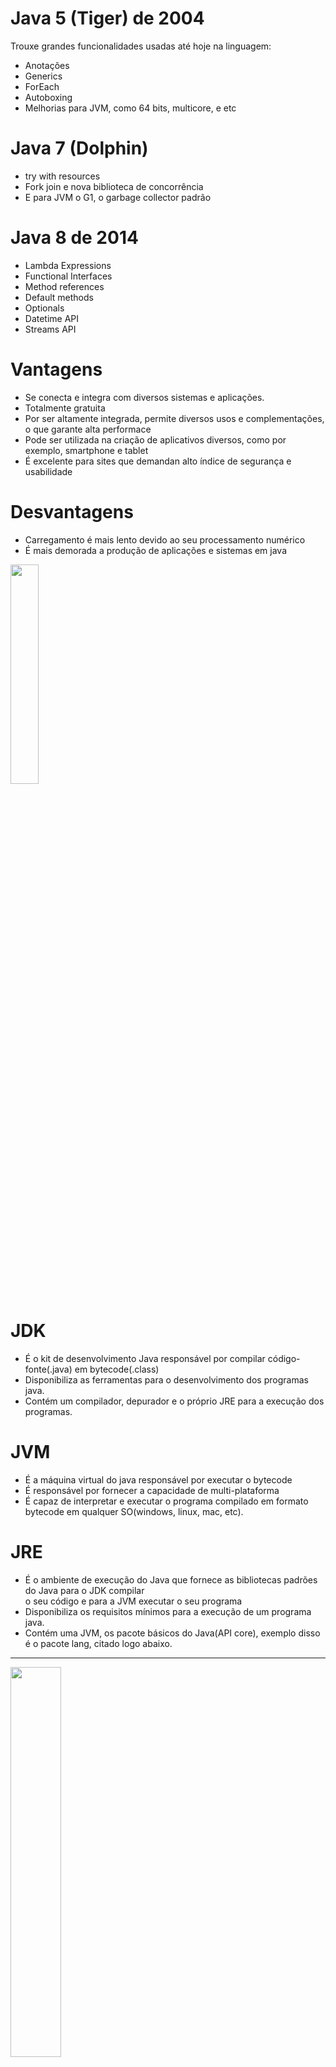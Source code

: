 # Java 5 (Tiger) de 2004 <br/> 
Trouxe grandes funcionalidades usadas até hoje na linguagem: <br/> 
* Anotações <br/>  
* Generics <br/> 
* ForEach <br/> 
* Autoboxing <br/> 
* Melhorias para JVM, como 64 bits, multicore, e etc <br/> 

# Java 7 (Dolphin) <br/> 
* try with resources <br/> 
* Fork join e nova biblioteca de concorrência <br/> 
* E para JVM o G1, o garbage collector padrão <br/> 

# Java 8 de 2014 <br/> 
* Lambda Expressions <br/> 
* Functional Interfaces <br/> 
* Method references <br/> 
* Default methods <br/> 
* Optionals <br/> 
* Datetime API <br/> 
* Streams API <br/> 

# Vantagens 
* Se conecta e integra com diversos sistemas e aplicações. <br/> 
* Totalmente gratuita 
* Por ser altamente integrada, permite diversos usos e complementações, o que garante alta performace <br/> 
* Pode ser utilizada na criação de aplicativos diversos, como por exemplo, smartphone e tablet <br/> 
* É excelente para sites que demandan alto índice de segurança e usabilidade

# Desvantagens 
* Carregamento é mais lento devido ao seu processamento numérico <br/> 
* É mais demorada a produção de aplicações e sistemas em java 
<img src="https://static.wixstatic.com/media/463745_45dbc046204341feb1fde53fcbf99fa2~mv2.gif" width="30%" />  

# JDK <br/> 
* É o kit de desenvolvimento Java responsável por compilar código-fonte(.java) em bytecode(.class) <br/> 
* Disponibiliza as ferramentas para o desenvolvimento dos programas java. <br/> 
* Contém um compilador, depurador e o próprio JRE para a execução dos programas. <br/> 

# JVM <br/> 
* É a máquina virtual do java responsável por executar o bytecode <br/> 
* É responsável por fornecer a capacidade de multi-plataforma <br/> 
* É capaz de interpretar e executar o programa compilado em formato bytecode em qualquer SO(windows, linux, mac, etc).<br/> 
# JRE <br/> 
* É o ambiente de execução do Java que fornece as bibliotecas padrões do Java para o JDK compilar <br/> 
o seu código e para a JVM  executar o seu programa<br/> 
* Disponibiliza os requisitos mínimos para a execução de um programa java. <br/> 
* Contém uma JVM, os pacote básicos do Java(API core), exemplo disso é o pacote lang, citado logo abaixo. <br/> 
<hr> 
<img src="https://dicasdejava.com.br/images/jdk_jre_jvm.png" width="40%" /> 
<hr> 
# JAR FILE(Java ARchive) <br/> 
* Através de jars podemos facilitar o compatilhamento do nosso código entre equipes. <br/> 
* Ao exportarmos um projeto, e selecionar a opção JAR FIle, desmarcamos os arquivos .classpath e .project. <br/>
* É necessário que a opção _"Export generated class files and resources"_ esteja marcada. <br/> 
Em "Jar File", utilizando uma pasta de fácil acesso, no qual sertá gravado o arquivo jar que <br/> 
será criado. <br/> 

* Para testar o arquivo jar recém criado, crie um novo projeto java, feche os demais projetos para<br/> 
que seja mais fácil focar o novo projeto. <br/> 

* Esse jar precisa estar no class path. Clicando com o botão direito dentro da pasta libs, escolha<br/> 
a opção _add to build path_

# Maven <br/> 
* O Maven organiza os JARs(código compilado, código fonte e documentação) em um repositório central que é público.<br/> 

# java.lang.String 
* Todos os métodos funcionam nessa linha: devolvem uma nova String, respeitando o conceito de imutabilidade.<br/>
Isso significa que, uma vez criado, não pode ser alterado, por isso qualquer <br/> 
alteração cria um novo objeto String. <br/> 
 
>> public class OlaMundo{ <br/> 
>> public static void main(String[] args){<br/> 
>> System.out.println("Olá mundo em Java"); <br/> 
>>   }<br/> 
>> } <br/> 
 
Exemplos: <br/>  

>>String nome = "Alura" <br/> 
>>String outra = new String("Alura"); <br/> 
>>String outra = nome.toUpperCase(); <br/> 
>>System.out.println(nome); <br/> 
>>System.out.println(outra); <br/>  

# Cast <br/> 
* Transforma uma referência genérica em uma referência específica <br/> 

_Cast explícito e implícito de primitivos_ <br/> 
**Type Cast**  uma conversão de um tipo para outro. <br/> 

**CAST IMPLÍCITO** <br/> 
>>int numero = 3; <br/> 
>>double valor = numero <br/> 

**CAST EXPLÍCITO** <br/> 
>>int numero = 3; <br/> 
>>double valor = (double) numero; <br/> 

_Cast implícito e explícito de referências_ <br/> 
>> ContaCorrente cc1 = new ContaCorrente(22, 33); <br/> 
>> Conta conta = cc1; <br/> 
>> ContaCorrente cc1 = new ContaCorrente(22,33); <br/> 
>> Conta conta = (Conta) cc1; <br/> 

__ClassCast Exception__
* É do pacote java.lang <br/> 
* É lançada quando o type Cast falha. 

# Array do tipo Object <br/> 
* Pode guardar qualquer tipo de referência <br/> 
* Para converter uma referência genérica para uma mais específica usamos um type cast.  <br/> 
* para receber valores ao chamar o programa Java na linha de comando, podemos usar o array String[] no método main <br/> 


# Generics <br/> 
Entraram na versão 1.5 da plataforma Java e foram levemente melhorados no Java 1.7 <br/> 
Seus principais benefícios são: <br/> 
* O código mais legível, já que fica explícito o tipo dos elementos <br/> 
* Evita casts excessivos <br/> 
* Antecipa problemas de casts no momento da compilação <br/> 
Ex: <br/> 
>> ArrayList<String> lista = new ArrayList<>(); <br/> 
>> lista.add("Ane");  <br/> 

**Lista com capacidade definida** <br/> 
 Um arrayList é um array dinâmico, ou seja, por "baixo dos panos" <br/> 
 é usado um array, mas sem se preocupar com as limitações <br/> 
 de um array normal; <br/> 
 Para criar uma lista com a quantidade de itens pré definidos, <br/> 
 basta fazer como na linha abaixo: <br/> 
 >> ArrayList lista = new ArrayList(*); <br/> 
 Onde (*) é a capacidade desejada do array. 
